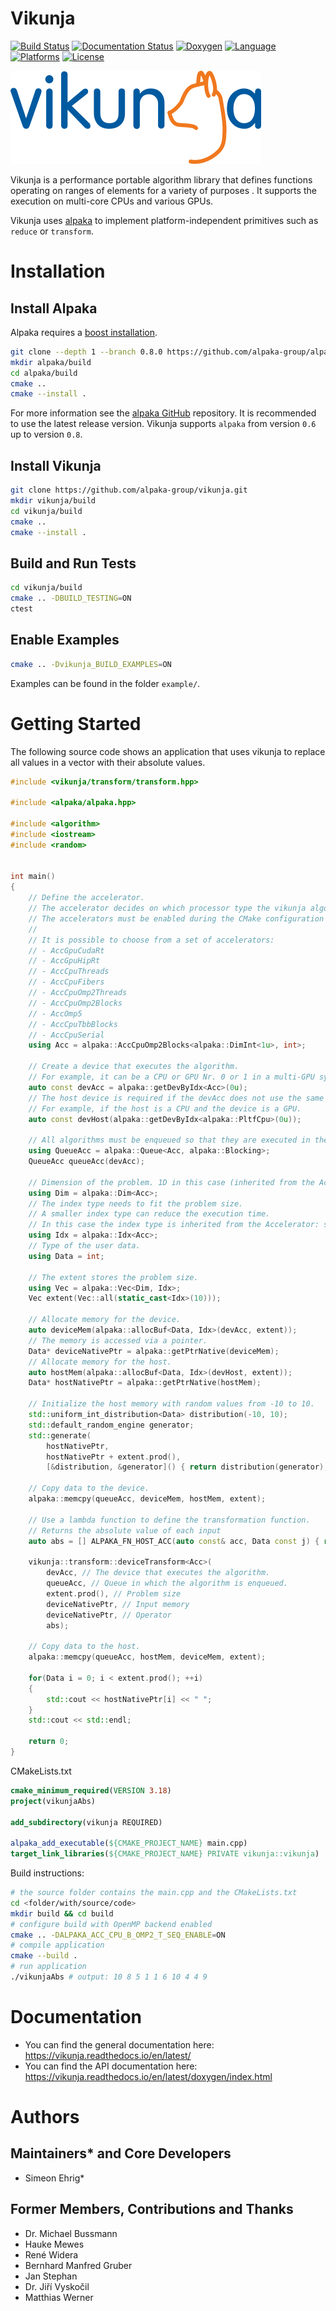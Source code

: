 # Vikunja

[![Build Status](https://gitlab.com/hzdr/crp/vikunja/badges/master/pipeline.svg)](https://gitlab.com/hzdr/crp/vikunja/-/commits/master/)
[![Documentation Status](https://readthedocs.org/projects/vikunja/badge/?version=latest)](https://vikunja.readthedocs.io)
[![Doxygen](https://img.shields.io/badge/API-Doxygen-blue.svg)](https://vikunja.readthedocs.io/en/latest/doxygen/index.html)
[![Language](https://img.shields.io/badge/language-C%2B%2B14-orange.svg)](https://isocpp.org/)
[![Platforms](https://img.shields.io/badge/platform-linux-lightgrey.svg)](https://github.com/alpaka-group/vikunja)
[![License](https://img.shields.io/badge/license-MPL--2.0-blue.svg)](https://www.mozilla.org/en-US/MPL/2.0/)

![vikunja](docs/source/logo/vikunja_logo.png)

Vikunja is a performance portable algorithm library that defines functions operating on ranges of elements for a variety of purposes . It supports the execution on multi-core CPUs and various GPUs.

Vikunja uses [alpaka](https://github.com/alpaka-group/alpaka) to implement platform-independent primitives such as `reduce` or `transform`. 

# Installation
## Install Alpaka

Alpaka requires a [boost installation](https://github.com/alpaka-group/alpaka#dependencies).

```bash
git clone --depth 1 --branch 0.8.0 https://github.com/alpaka-group/alpaka.git
mkdir alpaka/build
cd alpaka/build
cmake ..
cmake --install .
```

For more information see the [alpaka GitHub](https://github.com/alpaka-group/alpaka) repository. It is recommended to use the latest release version. Vikunja supports `alpaka` from version `0.6` up to version `0.8`.

## Install Vikunja

```bash
git clone https://github.com/alpaka-group/vikunja.git
mkdir vikunja/build
cd vikunja/build
cmake ..
cmake --install .
```

## Build and Run Tests

```bash
cd vikunja/build
cmake .. -DBUILD_TESTING=ON
ctest
```

## Enable Examples

```bash
cmake .. -Dvikunja_BUILD_EXAMPLES=ON
```
Examples can be found in the folder `example/`.

# Getting Started

The following source code shows an application that uses vikunja to replace all values in a vector with their absolute values.

```c++
#include <vikunja/transform/transform.hpp>

#include <alpaka/alpaka.hpp>

#include <algorithm>
#include <iostream>
#include <random>


int main()
{
    // Define the accelerator.
    // The accelerator decides on which processor type the vikunja algorithm will be executed.
    // The accelerators must be enabled during the CMake configuration to be available.
    //
    // It is possible to choose from a set of accelerators:
    // - AccGpuCudaRt
    // - AccGpuHipRt
    // - AccCpuThreads
    // - AccCpuFibers
    // - AccCpuOmp2Threads
    // - AccCpuOmp2Blocks
    // - AccOmp5
    // - AccCpuTbbBlocks
    // - AccCpuSerial
    using Acc = alpaka::AccCpuOmp2Blocks<alpaka::DimInt<1u>, int>;

    // Create a device that executes the algorithm.
    // For example, it can be a CPU or GPU Nr. 0 or 1 in a multi-GPU system.
    auto const devAcc = alpaka::getDevByIdx<Acc>(0u);
    // The host device is required if the devAcc does not use the same memory as the host.
    // For example, if the host is a CPU and the device is a GPU.
    auto const devHost(alpaka::getDevByIdx<alpaka::PltfCpu>(0u));

    // All algorithms must be enqueued so that they are executed in the correct order.
    using QueueAcc = alpaka::Queue<Acc, alpaka::Blocking>;
    QueueAcc queueAcc(devAcc);

    // Dimension of the problem. 1D in this case (inherited from the Accelerator).
    using Dim = alpaka::Dim<Acc>;
    // The index type needs to fit the problem size.
    // A smaller index type can reduce the execution time.
    // In this case the index type is inherited from the Accelerator: std::uint64_t.
    using Idx = alpaka::Idx<Acc>;
    // Type of the user data.
    using Data = int;

    // The extent stores the problem size.
    using Vec = alpaka::Vec<Dim, Idx>;
    Vec extent(Vec::all(static_cast<Idx>(10)));

    // Allocate memory for the device.
    auto deviceMem(alpaka::allocBuf<Data, Idx>(devAcc, extent));
    // The memory is accessed via a pointer.
    Data* deviceNativePtr = alpaka::getPtrNative(deviceMem);
    // Allocate memory for the host.
    auto hostMem(alpaka::allocBuf<Data, Idx>(devHost, extent));
    Data* hostNativePtr = alpaka::getPtrNative(hostMem);

    // Initialize the host memory with random values from -10 to 10.
    std::uniform_int_distribution<Data> distribution(-10, 10);
    std::default_random_engine generator;
    std::generate(
        hostNativePtr,
        hostNativePtr + extent.prod(),
        [&distribution, &generator]() { return distribution(generator); });

    // Copy data to the device.
    alpaka::memcpy(queueAcc, deviceMem, hostMem, extent);

    // Use a lambda function to define the transformation function.
    // Returns the absolute value of each input
    auto abs = [] ALPAKA_FN_HOST_ACC(auto const& acc, Data const j) { return alpaka::math::abs(acc, j); };

    vikunja::transform::deviceTransform<Acc>(
        devAcc, // The device that executes the algorithm.
        queueAcc, // Queue in which the algorithm is enqueued.
        extent.prod(), // Problem size
        deviceNativePtr, // Input memory
        deviceNativePtr, // Operator
        abs);

    // Copy data to the host.
    alpaka::memcpy(queueAcc, hostMem, deviceMem, extent);

    for(Data i = 0; i < extent.prod(); ++i)
    {
        std::cout << hostNativePtr[i] << " ";
    }
    std::cout << std::endl;

    return 0;
}
```

CMakeLists.txt

```cmake
cmake_minimum_required(VERSION 3.18)
project(vikunjaAbs)

add_subdirectory(vikunja REQUIRED)

alpaka_add_executable(${CMAKE_PROJECT_NAME} main.cpp)
target_link_libraries(${CMAKE_PROJECT_NAME} PRIVATE vikunja::vikunja)
```

Build instructions:
```bash
# the source folder contains the main.cpp and the CMakeLists.txt
cd <folder/with/source/code>
mkdir build && cd build
# configure build with OpenMP backend enabled
cmake .. -DALPAKA_ACC_CPU_B_OMP2_T_SEQ_ENABLE=ON
# compile application
cmake --build .
# run application
./vikunjaAbs # output: 10 8 5 1 1 6 10 4 4 9
```

# Documentation

- You can find the general documentation here: https://vikunja.readthedocs.io/en/latest/
- You can find the API documentation here: https://vikunja.readthedocs.io/en/latest/doxygen/index.html

# Authors

## Maintainers* and Core Developers

- Simeon Ehrig*

## Former Members, Contributions and Thanks

- Dr. Michael Bussmann
- Hauke Mewes
- René Widera
- Bernhard Manfred Gruber
- Jan Stephan
- Dr. Jiří Vyskočil
- Matthias Werner